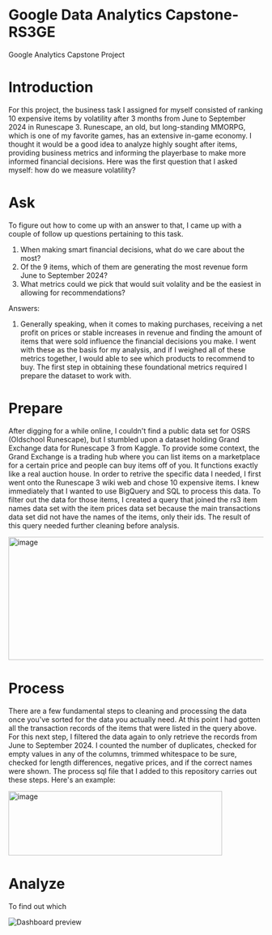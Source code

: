 # Google Data Analytics Capstone-RS3GE
Google Analytics Capstone Project

# Introduction

For this project, the business task I assigned for myself consisted of ranking 10 expensive items by volatility after 3 months from June to September 2024 in Runescape 3. Runescape, an old, but long-standing MMORPG, which is one of my favorite games, has an extensive in-game economy. I thought it would be a good idea to analyze highly sought after items, providing business metrics and informing the playerbase to make more informed financial decisions. Here was the first question that I asked myself: how do we measure volatility?



# Ask
To figure out how to come up with an answer to that, I came up with a couple of follow up questions pertaining to this task.

1. When making smart financial decisions, what do we care about the most?
2. Of the 9 items, which of them are generating the most revenue form June to September 2024?
3. What metrics could we pick that would suit volality and be the easiest in allowing for recommendations?

Answers:
1. Generally speaking, when it comes to making purchases, receiving a net profit on prices or stable increases in revenue and finding the amount of items that were sold influence the financial decisions you make. I went with these as the basis for my analysis, and if I weighed all of these metrics together, I would able to see which products to recommend to buy. The first step in obtaining these foundational metrics required I prepare the dataset to work with.


# Prepare
After digging for a while online, I couldn't find a public data set for OSRS (Oldschool Runescape), but I stumbled upon a dataset holding Grand Exchange data for Runescape 3 from Kaggle. To provide some context, the Grand Exchange is a trading hub where you can list items on a marketplace for a certain price and people can buy items off of you. It functions exactly like a real auction house. In order to retrive the specific data I needed, I first went onto the Runescape 3 wiki web and chose 10 expensive items. I knew immediately that I wanted to use BigQuery and SQL to process this data. To filter out the data for those items, I created a query that joined the rs3 item names data set with the item prices data set because the main transactions data set did not have the names of the items, only their ids. The result of this query needed further cleaning before analysis.

<img width="1644" height="243" alt="image" src="https://github.com/user-attachments/assets/800ba1e2-6392-45da-91c4-f4797774e370" />


# Process
There are a few fundamental steps to cleaning and processing the data once you've sorted for the data you actually need. At this point I had gotten all the transaction records of the items that were listed in the query above. For this next step, I filtered the data again to only retrieve the records from June to September 2024. I counted the number of duplicates, checked for empty values in any of the columns, trimmed whitespace to be sure, checked for length differences, negative prices, and if the correct names were shown. The process sql file that I added to this repository carries out these steps. Here's an example: 

<img width="422" height="127" alt="image" src="https://github.com/user-attachments/assets/803b161a-feac-48e9-af4a-883d22566cfc" />



# Analyze
To find out which 
















![Dashboard preview](https://public.tableau.com/static/images/rs/rs3geexpensiveitems/Dashboard1/1.png)
